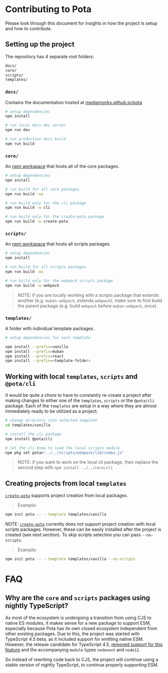 # Contributing to Pota

Please look through this document for insights in how the project is setup and how to contribute.

## Setting up the project

The repository has 4 separate root folders:

```bash
docs/
core/
scripts/
templates/
```

### `docs/`

Contains the documentation hosted at [mediamonks.github.io/pota](https://mediamonks.github.io/pota)

```bash
# setup dependencies
npm install

# run local docs dev server
npm run dev

# run production docs build
npm run build
```

### `core/`

An [npm workspace](https://docs.npmjs.com/cli/v8/using-npm/workspaces) that hosts all of the core packages.

```bash
# setup dependencies
npm install

# run build for all core packages
npm run build -ws

# run build only for the cli package
npm run build -w cli

# run build only for the create-pota package
npm run build -w create-pota
```

### `scripts/`

An [npm workspace](https://docs.npmjs.com/cli/v8/using-npm/workspaces) that hosts all scripts packages.

```bash
# setup dependencies
npm install

# run build for all scripts packages
npm run build -ws

# run build only for the webpack scripts package
npm run build -w webpack
```

> NOTE: if you are locally working with a scripts package that extends another (e.g. `muban-webpack`, extends `webpack`),
> make sure to first build the parent package (e.g. build `webpack` before `muban-webpack`, once).

### `templates/`

A folder with individual template packages.

```bash
# setup dependencies for each template

npm install --prefix=vanilla
npm install --prefix=muban
npm install --prefix=react
npm install --prefix=<template-folder>
```

## Working with local `templates`, `scripts` and `@pota/cli`

It would be quite a chore to have to constantly re-create a project after making changes to either one of the `templates`, `scripts` or the `@pota/cli` package. Each of the `templates` are setup in a way where they are almost immediately ready to be utilized as a project.

```bash
# change directory into selected template
cd templates/vanilla

# install the cli package
npm install @pota/cli

# let the cli know to load the local scripts module
npm pkg set pota="../../scripts/webpack/lib/index.js"
```

> NOTE: if you want to work on the local cli package, then replace the second step with `npm install ../../core/cli`

## Creating projects from local `templates`

[`create-pota`](core/create-pota) supports project creation from local packages.

> Example:

```bash
npm init pota -- --template templates/vanilla
```

NOTE: [`create-pota`](core/create-pota) currently does not support project creation with local scripts packages.
However, these can be easily installed after the project is created (see next section). To skip scripts selection you can pass `--no-scripts`.

> Example:

```bash
npm init pota -- --template templates/vanilla --no-scripts
```

# FAQ

## Why are the `core` and `scripts` packages using nightly TypeScript?

As most of the ecosystem is undergoing a transition from using CJS to native ES modules, it makes
sense for a new package to support ESM, especially because Pota has its own closed ecosystem
independent from other existing packages. Due to this, the project was started with TypeScript 4.5
beta, as it included support for emitting native ESM. However, the release candidate for TypeScript
4.5,
[removed support for this feature](https://devblogs.microsoft.com/typescript/announcing-typescript-4-5-rc/#esm-nodejs)
and the accompanying `module` types `nodenext` and `node12`.

So instead of rewriting code back to CJS, the project will continue using a stable version of
nightly TypeScript, to continue properly supporting ESM.
